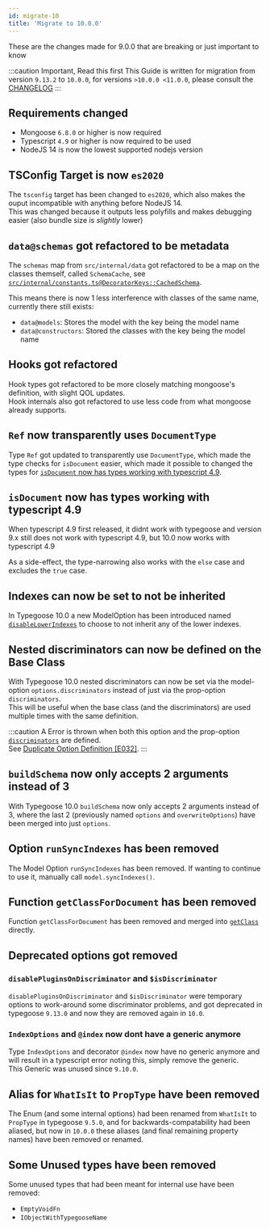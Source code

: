 ```yaml
---
id: migrate-10
title: 'Migrate to 10.0.0'
---
```


These are the changes made for 9.0.0 that are breaking or just important to know

:::caution Important, Read this first
This Guide is written for migration from version `9.13.2` to `10.0.0`, for versions `>10.0.0 <11.0.0`, please consult the [CHANGELOG](https://github.com/typegoose/typegoose/blob/master/CHANGELOG.md)
:::

## Requirements changed

- Mongoose `6.8.0` or higher is now required
- Typescript `4.9` or higher is now required to be used
- NodeJS 14 is now the lowest supported nodejs version

## TSConfig Target is now `es2020`

The `tsconfig` target has been changed to `es2020`, which also makes the ouput incompatible with anything before NodeJS 14.  
This was changed because it outputs less polyfills and makes debugging easier (also bundle size is *slightly* lower)

## `data@schemas` got refactored to be metadata

The `schemas` map from `src/internal/data` got refactored to be a map on the classes themself, called `SchemaCache`, see [`src/internal/constants.ts@DecoratorKeys::CachedSchema`](https://github.com/typegoose/typegoose/blob/74bfa7f357f135987389b33b2678f89117b80e9a/src/internal/constants.ts#L56).

This means there is now 1 less interference with classes of the same name, currently there still exists:
- `data@models`: Stores the model with the key being the model name
- `data@constructors`: Stored the classes with the key being the model name

## Hooks got refactored

Hook types got refactored to be more closely matching mongoose's definition, with slight QOL updates.  
Hook internals also got refactored to use less code from what mongoose already supports.

## `Ref` now transparently uses `DocumentType`

Type `Ref` got updated to transparently use `DocumentType`, which made the type checks for `isDocument` easier, which made it possible to changed the types for [`isDocument` now has types working with typescript 4.9](#isdocument-now-has-types-working-with-typescript-49).

## `isDocument` now has types working with typescript 4.9

When typescript 4.9 first released, it didnt work with typegoose and version 9.x still does not work with typescript 4.9, but 10.0 now works with typescript 4.9

As a side-effect, the type-narrowing also works with the `else` case and excludes the `true` case.

## Indexes can now be set to not be inherited

In Typegoose 10.0 a new ModelOption has been introduced named [`disableLowerIndexes`](../../api/decorators/modelOptions.md#disablelowerindexes) to choose to not inherit any of the lower indexes.

## Nested discriminators can now be defined on the Base Class

With Typegoose 10.0 nested discriminators can now be set via the model-option `options.discriminators` instead of just via the prop-option `discriminators`.  
This will be useful when the base class (and the discriminators) are used multiple times with the same definition.

:::caution
A Error is thrown when both this option and the prop-option [`discriminators`](../../api/decorators/prop.md#discriminators) are defined.  
See [Duplicate Option Definition [E032]](../error-warning-details.md#duplicate-option-definition-e032).
:::

## `buildSchema` now only accepts 2 arguments instead of 3

With Typegoose 10.0 `buildSchema` now only accepts 2 arguments instead of 3, where the last 2 (previously named `options` and `overwriteOptions`) have been merged into just `options`.

## Option `runSyncIndexes` has been removed

The Model Option `runSyncIndexes` has been removed. If wanting to continue to use it, manually call `model.syncIndexes()`.

## Function `getClassForDocument` has been removed

Function `getClassForDocument` has been removed and merged into [`getClass`](../../api/functions/getClass.md) directly.

## Deprecated options got removed

### `disablePluginsOnDiscriminator` and `$isDiscriminator`

`disablePluginsOnDiscriminator` and `$isDiscriminator` were temporary options to work-around some discriminator problems, and got deprecated in typegoose `9.13.0` and now they are removed again in `10.0`.

### `IndexOptions` and `@index` now dont have a generic anymore

Type `IndexOptions` and decorator `@index` now have no generic anymore and will result in a typescript error noting this, simply remove the generic.  
This Generic was unused since `9.10.0`.

## Alias for `WhatIsIt` to `PropType` have been removed

The Enum (and some internal options) had been renamed from `WhatIsIt` to `PropType` in typegoose `9.5.0`, and for backwards-compatability had been aliased, but now in `10.0.0` these aliases (and final remaining property names) have been removed or renamed.

## Some Unused types have been removed

Some unused types that had been meant for internal use have been removed:

- `EmptyVoidFn`
- `IObjectWithTypegooseName`

